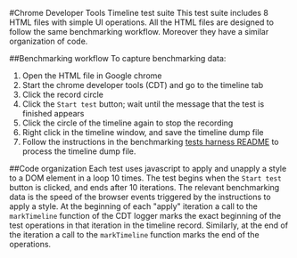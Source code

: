 #Chrome Developer Tools Timeline test suite
This test suite includes 8 HTML files with simple UI operations. All the HTML files are designed to follow the same benchmarking workflow. Moreover they have a similar organization of code.

##Benchmarking workflow
To capture benchmarking data:

1. Open the HTML file in Google chrome
2. Start the chrome developer tools (CDT) and go to the timeline tab
3. Click the record circle
4. Click the `Start test` button; wait until the message that the test is finished appears
5. Click the circle of the timeline again to stop the recording
6. Right click in the timeline window, and save the timeline dump file
7. Follow the instructions in the benchmarking [tests harness README](https://github.com/Aristide1o/appception-tahoe/blob/master/README.md) to process the timeline dump file.

##Code organization
Each test uses javascript to apply and unapply a style to a DOM element in a loop 10 times. The test begins when the `Start test` button is clicked, and ends after 10 iterations. The relevant benchmarking data is the speed of the browser events triggered by the instructions to apply a style. At the beginning of each "apply" iteration a call to the `markTimeline` function of the CDT logger marks the exact beginning of the test operations in that iteration in the timeline record. Similarly, at the end of the iteration a call to the `markTimeline` function marks the end of the operations.
